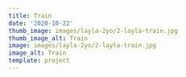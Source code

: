 ```yaml
--- 
title: Train
date: '2020-10-22'
thumb_image: images/layla-2yo/2-layla-train.jpg
thumb_image_alt: Train
image: images/layla-2yo/2-layla-train.jpg
image_alt: Train
template: project
---
```

